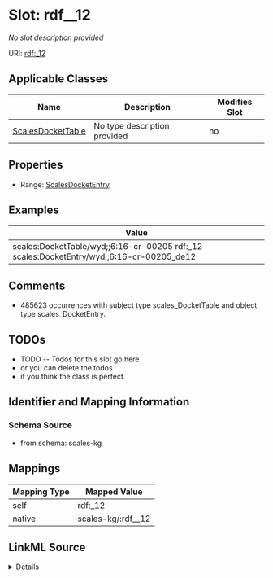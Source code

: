 

# Slot: rdf__12


_No slot description provided_





URI: [rdf:_12](http://www.w3.org/1999/02/22-rdf-syntax-ns#_12)



<!-- no inheritance hierarchy -->





## Applicable Classes

| Name | Description | Modifies Slot |
| --- | --- | --- |
| [ScalesDocketTable](../classes/ScalesDocketTable.md) | No type description provided |  no  |







## Properties

* Range: [ScalesDocketEntry](../classes/ScalesDocketEntry.md)






## Examples

| Value |
| --- |
| scales:DocketTable/wyd;;6:16-cr-00205 rdf:_12 scales:DocketEntry/wyd;;6:16-cr-00205_de12 |

## Comments

* 485623 occurrences with subject type scales_DocketTable and object type scales_DocketEntry.

## TODOs

* TODO -- Todos for this slot go here
* or you can delete the todos
* if you think the class is perfect.

## Identifier and Mapping Information







### Schema Source


* from schema: scales-kg




## Mappings

| Mapping Type | Mapped Value |
| ---  | ---  |
| self | rdf:_12 |
| native | scales-kg/:rdf__12 |




## LinkML Source

<details>
```yaml
name: rdf__12
description: No slot description provided
todos:
- TODO -- Todos for this slot go here
- or you can delete the todos
- if you think the class is perfect.
comments:
- 485623 occurrences with subject type scales_DocketTable and object type scales_DocketEntry.
examples:
- value: scales:DocketTable/wyd;;6:16-cr-00205 rdf:_12 scales:DocketEntry/wyd;;6:16-cr-00205_de12
from_schema: scales-kg
rank: 1000
slot_uri: rdf:_12
alias: rdf__12
domain_of:
- scales_DocketTable
range: scales_DocketEntry

```
</details>